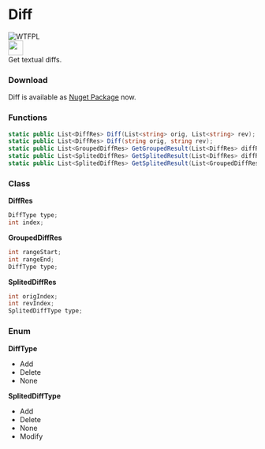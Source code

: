 # Diff
![WTFPL](http://www.wtfpl.net/wp-content/uploads/2012/12/wtfpl-badge-1.png)  
<img src="https://www.nuget.org/Content/gallery/img/logo-header.svg?sanitize=true" height="30px">  
Get textual diffs.

### Download
Diff is available as [Nuget Package](https://www.nuget.org/packages/Diff/) now.

### Functions
```c#
static public List<DiffRes> Diff(List<string> orig, List<string> rev);
static public List<DiffRes> Diff(string orig, string rev);
static public List<GroupedDiffRes> GetGroupedResult(List<DiffRes> diffResList);
static public List<SplitedDiffRes> GetSplitedResult(List<DiffRes> diffResList)
static public List<SplitedDiffRes> GetSplitedResult(List<GroupedDiffRes> rangeList)
```
  
### Class
**DiffRes**
```c#
DiffType type;
int index;
```

**GroupedDiffRes**
```c#
int rangeStart;
int rangeEnd;
DiffType type;
```

**SplitedDiffRes**
```c#
int origIndex;
int revIndex;
SplitedDiffType type;
```
  
### Enum
**DiffType**
- Add
- Delete
- None

**SplitedDiffType**
- Add
- Delete
- None
- Modify
